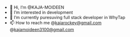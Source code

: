 - 👋 Hi, I’m @KAJA-MOIDEEN
- 👀 I’m interested in development 
- 🌱 I’m currently puresuving full stack developer in WhyTap 
- 📫 How to reach me @kajarockey@gmail.com
@kajamoideen3100@gmail.com
